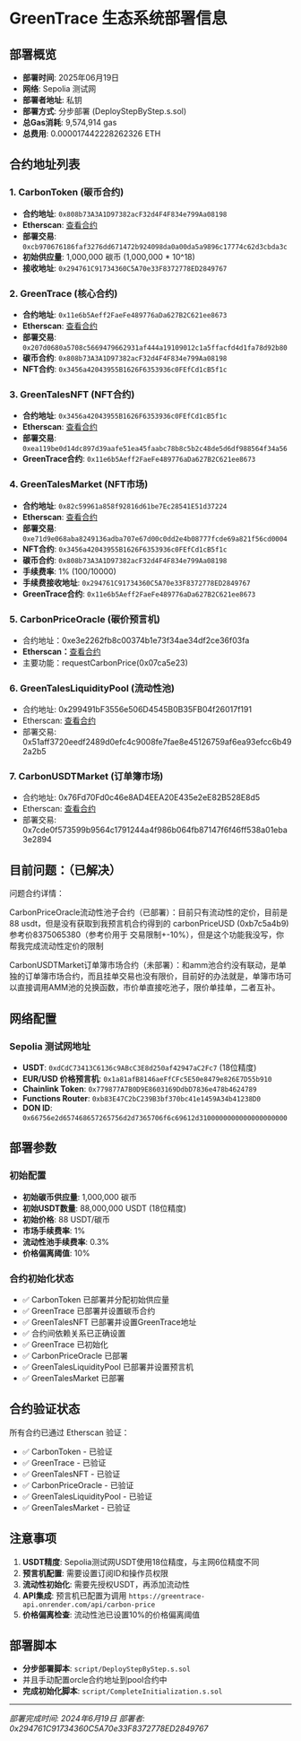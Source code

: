 # GreenTrace 生态系统部署信息

## 部署概览

- **部署时间**: 2025年06月19日
- **网络**: Sepolia 测试网
- **部署者地址**: 私钥
- **部署方式**: 分步部署 (DeployStepByStep.s.sol)
- **总Gas消耗**: 9,574,914 gas
- **总费用**: 0.000017442228262326 ETH

## 合约地址列表

### 1. CarbonToken (碳币合约)

- **合约地址**: `0x808b73A3A1D97382acF32d4F4F834e799Aa08198`
- **Etherscan**: [查看合约](https://sepolia.etherscan.io/address/0x808b73A3A1D97382acF32d4F4F834e799Aa08198)
- **部署交易**: `0xcb970676186faf3276dd671472b924098da0a00da5a9896c17774c62d3cbda3c`
- **初始供应量**: 1,000,000 碳币 (1,000,000 * 10^18)
- **接收地址**: `0x294761C91734360C5A70e33F8372778ED2849767`

### 2. GreenTrace (核心合约)

- **合约地址**: `0x11e6b5Aeff2FaeFe489776aDa627B2C621ee8673`
- **Etherscan**: [查看合约](https://sepolia.etherscan.io/address/0x11e6b5Aeff2FaeFe489776aDa627B2C621ee8673)
- **部署交易**: `0x207d0680a5708c5669479662931af444a19109012c1a5ffacfd4d1fa78d92b80`
- **碳币合约**: `0x808b73A3A1D97382acF32d4F4F834e799Aa08198`
- **NFT合约**: `0x3456a42043955B1626F6353936c0FEfCd1cB5f1c`

### 3. GreenTalesNFT (NFT合约)

- **合约地址**: `0x3456a42043955B1626F6353936c0FEfCd1cB5f1c`
- **Etherscan**: [查看合约](https://sepolia.etherscan.io/address/0x3456a42043955B1626F6353936c0FEfCd1cB5f1c)
- **部署交易**: `0xea119be0d14dc897d39aafe51ea45faabc78b8c5b2c48de5d6df988564f34a56`
- **GreenTrace合约**: `0x11e6b5Aeff2FaeFe489776aDa627B2C621ee8673`

### 4. GreenTalesMarket (NFT市场)

- **合约地址**: `0x82c59961a858f92816d61be7Ec28541E51d37224`
- **Etherscan**: [查看合约](https://sepolia.etherscan.io/address/0x82c59961a858f92816d61be7Ec28541E51d37224)
- **部署交易**: `0xe71d9e068aba8249136adba707e67d00c0dd2e4b08777fcde69a821f56cd0004`
- **NFT合约**: `0x3456a42043955B1626F6353936c0FEfCd1cB5f1c`
- **碳币合约**: `0x808b73A3A1D97382acF32d4F4F834e799Aa08198`
- **手续费率**: 1% (100/10000)
- **手续费接收地址**: `0x294761C91734360C5A70e33F8372778ED2849767`
- **GreenTrace合约**: `0x11e6b5Aeff2FaeFe489776aDa627B2C621ee8673`

### **5. CarbonPriceOracle (碳价预言机)**

- 合约地址：0xe3e2262fb8c00374b1e73f34ae34df2ce36f03fa
- **Etherscan：**[查看合约](https://sepolia.etherscan.io/address/0xe3e2262fb8c00374b1e73f34ae34df2ce36f03fa)
- 主要功能：requestCarbonPrice(0x07ca5e23)

### 6. GreenTalesLiquidityPool (流动性池)

* 合约地址: 0x299491bF3556e506D4545B0B35FB04f26017f191
* Etherscan: [查看合约](https://sepolia.etherscan.io/address/0x299491bF3556e506D4545B0B35FB04f26017f191)
* 部署交易: 0x51aff3720eedf2489d0efc4c9008fe7fae8e45126759af6ea93efcc6b492a2b5

### 7. CarbonUSDTMarket (订单簿市场)

* 合约地址: 0x76Fd70Fd0c46e8AD4EEA20E435e2eE82B528E8d5
* Etherscan: [查看合约](https://sepolia.etherscan.io/address/0x76Fd70Fd0c46e8AD4EEA20E435e2eE82B528E8d5)
* 部署交易: 0x7cde0f573599b9564c1791244a4f986b064fb87147f6f46ff538a01eba3e2894

## 目前问题：（已解决）

问题合约详情：

CarbonPriceOracle流动性池子合约（已部署）：目前只有流动性的定价，目前是88 usdt，但是没有获取到我预言机合约得到的 carbonPriceUSD (0xb7c5a4b9)参考价8375065380（参考价用于 交易限制+-10%），但是这个功能我没写，你帮我完成流动性定价的限制

CarbonUSDTMarket订单簿市场合约（未部署）：和amm池合约没有联动，是单独的订单簿市场合约，而且挂单交易也没有限价，目前好的办法就是，单簿市场可以直接调用AMM池的兑换函数，市价单直接吃池子，限价单挂单，二者互补。

## 网络配置

### Sepolia 测试网地址

- **USDT**: `0xdCdC73413C6136c9ABcC3E8d250af42947aC2Fc7` (18位精度)
- **EUR/USD 价格预言机**: `0x1a81afB8146aeFfCFc5E50e8479e826E7D55b910`
- **Chainlink Token**: `0x779877A7B0D9E8603169DdbD7836e478b4624789`
- **Functions Router**: `0xb83E47C2bC239B3bf370bc41e1459A34b41238D0`
- **DON ID**: `0x66756e2d657468657265756d2d7365706f6c69612d3100000000000000000000`

## 部署参数

### 初始配置

- **初始碳币供应量**: 1,000,000 碳币
- **初始USDT数量**: 88,000,000 USDT (18位精度)
- **初始价格**: 88 USDT/碳币
- **市场手续费率**: 1%
- **流动性池手续费率**: 0.3%
- **价格偏离阈值**: 10%

### 合约初始化状态

- ✅ CarbonToken 已部署并分配初始供应量
- ✅ GreenTrace 已部署并设置碳币合约
- ✅ GreenTalesNFT 已部署并设置GreenTrace地址
- ✅ 合约间依赖关系已正确设置
- ✅ GreenTrace 已初始化
- ✅ CarbonPriceOracle 已部署
- ✅ GreenTalesLiquidityPool 已部署并设置预言机
- ✅ GreenTalesMarket 已部署

## 合约验证状态

所有合约已通过 Etherscan 验证：

- ✅ CarbonToken - 已验证
- ✅ GreenTrace - 已验证
- ✅ GreenTalesNFT - 已验证
- ✅ CarbonPriceOracle - 已验证
- ✅ GreenTalesLiquidityPool - 已验证
- ✅ GreenTalesMarket - 已验证

## 注意事项

1. **USDT精度**: Sepolia测试网USDT使用18位精度，与主网6位精度不同
2. **预言机配置**: 需要设置订阅ID和操作员权限
3. **流动性初始化**: 需要先授权USDT，再添加流动性
4. **API集成**: 预言机已配置为调用 `https://greentrace-api.onrender.com/api/carbon-price`
5. **价格偏离检查**: 流动性池已设置10%的价格偏离阈值

## 部署脚本

- **分步部署脚本**: `script/DeployStepByStep.s.sol`
- 并且手动配置orcle合约地址到pool合约中
- **完成初始化脚本**: `script/CompleteInitialization.s.sol`

---

*部署完成时间: 2024年6月19日*
*部署者: 0x294761C91734360C5A70e33F8372778ED2849767*
